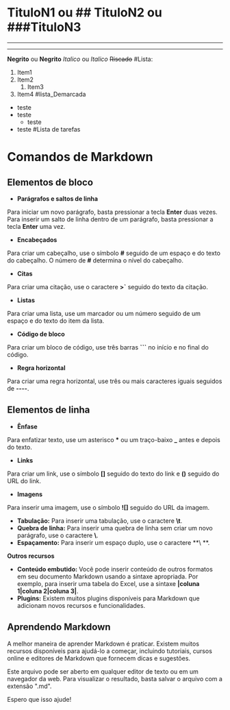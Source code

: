 # TituloN1 ou ## TituloN2 ou ###TituloN3
---
***
**Negrito** ou __Negrito__
*Italico* ou _Italico_
~~Riscado~~
#Lista:
1. Item1
1. Item2
    1. Item3
1. Item4
#lista_Demarcada
- teste
- teste
    - teste
- teste
#Lista de tarefas



# Comandos de Markdown

## Elementos de bloco

* **Parágrafos e saltos de linha**

Para iniciar um novo parágrafo, basta pressionar a tecla **Enter** duas vezes. Para inserir um salto de linha dentro de um parágrafo, basta pressionar a tecla **Enter** uma vez.

* **Encabeçados**

Para criar um cabeçalho, use o símbolo **#** seguido de um espaço e do texto do cabeçalho. O número de **#** determina o nível do cabeçalho.

* **Citas**

Para criar uma citação, use o caractere **>`** seguido do texto da citação.

* **Listas**

Para criar uma lista, use um marcador ou um número seguido de um espaço e do texto do item da lista.

* **Código de bloco**

Para criar um bloco de código, use três barras **```** no início e no final do código.

* **Regra horizontal**

Para criar uma regra horizontal, use três ou mais caracteres iguais seguidos de **----**.

## Elementos de linha

* **Ênfase**

Para enfatizar texto, use um asterisco **\*** ou um traço-baixo **_** antes e depois do texto.

* **Links**

Para criar um link, use o símbolo **[]** seguido do texto do link e **()** seguido do URL do link.

* **Imagens**

Para inserir uma imagem, use o símbolo **![]** seguido do URL da imagem.

* **Tabulação:** Para inserir uma tabulação, use o caractere **\t**.
* **Quebra de linha:** Para inserir uma quebra de linha sem criar um novo parágrafo, use o caractere **\\**.
* **Espaçamento:** Para inserir um espaço duplo, use o caractere **\ **.

**Outros recursos**

* **Conteúdo embutido:** Você pode inserir conteúdo de outros formatos em seu documento Markdown usando a sintaxe apropriada. Por exemplo, para inserir uma tabela do Excel, use a sintaxe **|coluna 1|coluna 2|coluna 3|**.
* **Plugins:** Existem muitos plugins disponíveis para Markdown que adicionam novos recursos e funcionalidades.

## Aprendendo Markdown

A melhor maneira de aprender Markdown é praticar. Existem muitos recursos disponíveis para ajudá-lo a começar, incluindo tutoriais, cursos online e editores de Markdown que fornecem dicas e sugestões.


Este arquivo pode ser aberto em qualquer editor de texto ou em um navegador da web. Para visualizar o resultado, basta salvar o arquivo com a extensão ".md".

Espero que isso ajude!